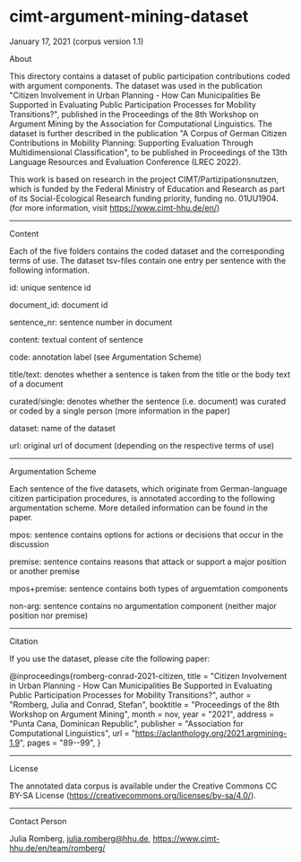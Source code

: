 # cimt-argument-mining-dataset

January 17, 2021 (corpus version 1.1)

About

This directory contains a dataset of public participation contributions coded with argument components. The dataset was used in the publication "Citizen Involvement in Urban Planning - How Can Municipalities Be Supported in Evaluating Public Participation Processes for Mobility Transitions?", published in the Proceedings of the 8th Workshop on Argument Mining by the Association for Computational Linguistics. The dataset is further described in the publication "A Corpus of German Citizen Contributions in Mobility Planning: Supporting Evaluation Through Multidimensional Classification", to be published in Proceedings of the 13th Language Resources and Evaluation Conference (LREC 2022).

This work is based on research in the project CIMT/Partizipationsnutzen, which is funded by the Federal Ministry of Education and Research as part of its Social-Ecological Research funding priority, funding no. 01UU1904. (for more information, visit https://www.cimt-hhu.de/en/)

----------

Content

Each of the five folders contains the coded dataset and the corresponding terms of use. The dataset tsv-files contain one entry per sentence with the following information.

id: unique sentence id

document_id: document id

sentence_nr: sentence number in document

content: textual content of sentence

code: annotation label (see Argumentation Scheme)

title/text: denotes whether a sentence is taken from the title or the body text of a document

curated/single: denotes whether the sentence (i.e. document) was curated or coded by a single person (more information in the paper)

dataset: name of the dataset

url: original url of document (depending on the respective terms of use)

----------

Argumentation Scheme

Each sentence of the five datasets, which originate from German-language citizen participation procedures, is annotated according to the following argumentation scheme. More detailed information can be found in the paper.

mpos: sentence contains options for actions or decisions that occur in the discussion

premise: sentence contains reasons that attack or support a major position or another premise

mpos+premise: sentence contains both types of arguemtation components

non-arg: sentence contains no argumentation component (neither major position nor premise)

----------

Citation

If you use the dataset, please cite the following paper:

@inproceedings{romberg-conrad-2021-citizen,
    title = "Citizen Involvement in Urban Planning - How Can Municipalities Be Supported in Evaluating Public Participation Processes for Mobility Transitions?",
    author = "Romberg, Julia and Conrad, Stefan",
    booktitle = "Proceedings of the 8th Workshop on Argument Mining",
    month = nov,
    year = "2021",
    address = "Punta Cana, Dominican Republic",
    publisher = "Association for Computational Linguistics",
    url = "https://aclanthology.org/2021.argmining-1.9",
    pages = "89--99",
}

----------

License

The annotated data corpus is available under the Creative Commons CC BY-SA License (https://creativecommons.org/licenses/by-sa/4.0/).

----------

Contact Person

Julia Romberg, julia.romberg@hhu.de, https://www.cimt-hhu.de/en/team/romberg/

